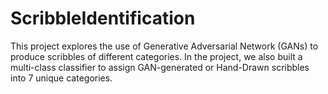 # ScribbleIdentification
This project explores the use of Generative Adversarial Network (GANs) to produce scribbles of different categories. In the project, we also built a multi-class classifier to assign GAN-generated or Hand-Drawn scribbles into 7 unique categories.
